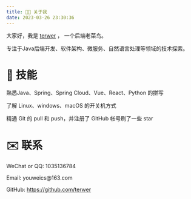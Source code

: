 ```yaml
---
title: 👨🏻 关于我
date: 2023-03-26 23:30:36
---
```


 <div id="about">
    <p>大家好，我是 <a href="https://terwer.space" target="_blank">terwer</a> ， 一个后端老菜鸟。</p>
    <p>专注于Java后端开发、软件架构、微服务、自然语言处理等领域的技术探索。</p>
    <div class="sep"></div>
    <h1>🏹 技能</h1>
    <p>熟悉Java、Spring、Spring Cloud、Vue、React、Python 的拼写</p>
    <p>了解 Linux、windows、macOS 的开关机方式</p>
    <p>精通 Git 的 pull 和 push，并注册了 GitHub 帐号刷了一些 star</p>
    <div class="sep"></div>
    <h1>✉️ 联系</h1>
    <p>WeChat or QQ: 1035136784</p>
    <p>Email: youweics@163.com</p>
    <p>GitHub: <a href="https://github.com/terwer" target="_blank">https://github.com/terwer</a></p>
  </div>